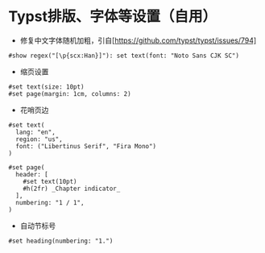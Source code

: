 # Typst排版、字体等设置（自用）

- 修复中文字体随机加粗，引自[https://github.com/typst/typst/issues/794]

```typst
#show regex("[\p{scx:Han}]"): set text(font: "Noto Sans CJK SC")
```

- 缩页设置

```typst
#set text(size: 10pt)
#set page(margin: 1cm, columns: 2)
```

- 花哨页边

```typst
#set text(
  lang: "en",
  region: "us",
  font: ("Libertinus Serif", "Fira Mono")
)

#set page(
  header: [
    #set text(10pt)
    #h(2fr) _Chapter indicator_
  ],
  numbering: "1 / 1",
)
```

- 自动节标号

```typst
#set heading(numbering: "1.")
```
